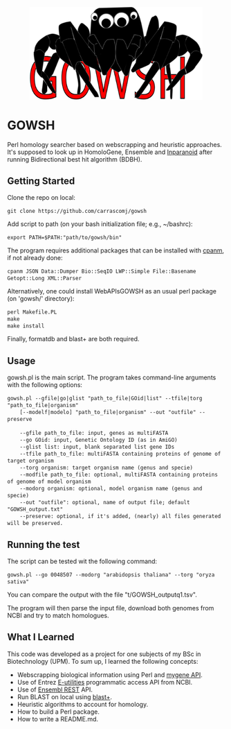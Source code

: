<p align="center">
  <img src="logo.svg" alt="logo" width="400"/>
</p>

# GOWSH

Perl homology searcher based on webscrapping and heuristic approaches. It's supposed to look up in HomoloGene,
Ensemble and [Inparanoid](http://inparanoid.sbc.su.se/cgi-bin/index.cgi) after running Bidirectional best hit algorithm (BDBH).

## Getting Started

Clone the repo on local:

    git clone https://github.com/carrascomj/gowsh

Add script to path (on your bash initialization file; e.g., ~/bashrc):

    export PATH=$PATH:"path/to/gowsh/bin"

The program requires additional packages that can be installed with [cpanm](https://metacpan.org/pod/cpanm), if not already done:

    cpanm JSON Data::Dumper Bio::SeqIO LWP::Simple File::Basename Getopt::Long XML::Parser

Alternatively, one could install WebAPIsGOWSH as an usual perl package (on 'gowsh/' directory):

    perl Makefile.PL
    make
    make install

Finally, formatdb and blast+ are both required.

## Usage

gowsh.pl is the main script. The program takes command-line arguments with
the following options:

    gowsh.pl --gfile|go|glist "path_to_file|GOid|list" --tfile|torg "path_to_file|organism"
        [--modelf|modelo] "path_to_file|organism" --out "outfile" --preserve

        --gfile path_to_file: input, genes as multiFASTA
        --go GOid: input, Genetic Ontology ID (as in AmiGO)
        --glist list: input, blank separated list gene IDs
        --tfile path_to_file: multiFASTA containing proteins of genome of target organism
        --torg organism: target organism name (genus and specie)
        --modfile path_to_file: optional, multiFASTA containing proteins of genome of model organism
        --modorg organism: optional, model organism name (genus and specie)
        --out "outfile": optional, name of output file; default "GOWSH_output.txt"
        --preserve: optional, if it's added, (nearly) all files generated will be preserved.

## Running the test

The script can be tested wit the following command:

    gowsh.pl --go 0048507 --modorg "arabidopsis thaliana" --torg "oryza sativa"

You can compare the output with the file "t/GOWSH_outputq1.tsv".

The program will then parse the input file, download both genomes from NCBI and try to match homologues.

## What I Learned

This code was developed as a project for one subjects of my BSc in Biotechnology (UPM). To sum up, I learned the following concepts:
* Webscrapping biological information using Perl and [mygene API](http://mygene.info/v3/api#/).
* Use of Entrez [E-utilities](https://www.ncbi.nlm.nih.gov/books/NBK25499/) programmatic access API from NCBI.
* Use of [Ensembl REST](http://www.ensembl.org/index.html) API.
* Run BLAST on local using [blast+](https://www.ncbi.nlm.nih.gov/pubmed/20003500?dopt=Citation).
* Heuristic algorithms to account for homology.
* How to build a Perl package.
* How to write a README.md.
